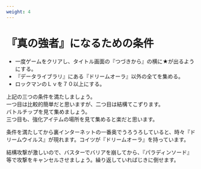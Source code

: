 ```yaml
---
weight: 4
---
```


# 『真の強者』になるための条件
* 一度ゲームをクリアし、タイトル画面の『つづきから』の横に★が出るようにする。
* 『データライブラリ』にある『ドリームオーラ』以外の全てを集める。
* ロックマンのＬｖを７０以上にする。

上記の三つの条件を満たしましょう。<br />
一つ目は比較的簡単だと思いますが、二つ目は結構てこずります。<br />
バトルチップを見て集めましょう。<br />
三つ目も、強化アイテムの場所を見て集めると楽だと思います。

条件を満たしてから裏インターネットの一番奥でうろうろしていると、時々『ドリームウイルス』が現れます。コイツが『ドリームオーラ』を持っています。

結構攻撃が激しいので、バスターでバリアを崩してから、『パラディンソード』等で攻撃をキャンセルさせましょう。繰り返していればじきに倒せます。